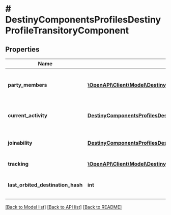 # # DestinyComponentsProfilesDestinyProfileTransitoryComponent

## Properties

Name | Type | Description | Notes
------------ | ------------- | ------------- | -------------
**party_members** | [**\OpenAPI\Client\Model\DestinyComponentsProfilesDestinyProfileTransitoryPartyMember[]**](DestinyComponentsProfilesDestinyProfileTransitoryPartyMember.md) | If you have any members currently in your party, this is some (very) bare-bones information about those members. | [optional]
**current_activity** | [**DestinyComponentsProfilesDestinyProfileTransitoryCurrentActivity**](DestinyComponentsProfilesDestinyProfileTransitoryCurrentActivity.md) | If you are in an activity, this is some transitory info about the activity currently being played. | [optional]
**joinability** | [**DestinyComponentsProfilesDestinyProfileTransitoryJoinability**](DestinyComponentsProfilesDestinyProfileTransitoryJoinability.md) | Information about whether and what might prevent you from joining this person on a fireteam. | [optional]
**tracking** | [**\OpenAPI\Client\Model\DestinyComponentsProfilesDestinyProfileTransitoryTrackingEntry[]**](DestinyComponentsProfilesDestinyProfileTransitoryTrackingEntry.md) | Information about tracked entities. | [optional]
**last_orbited_destination_hash** | **int** | The hash identifier for the DestinyDestinationDefinition of the last location you were orbiting when in orbit. | [optional]

[[Back to Model list]](../../README.md#models) [[Back to API list]](../../README.md#endpoints) [[Back to README]](../../README.md)
